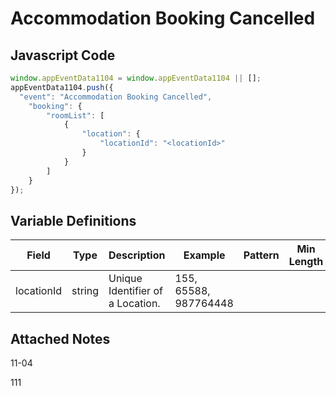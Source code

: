 # Accommodation Booking Cancelled

### 

## Javascript Code
```js
window.appEventData1104 = window.appEventData1104 || [];
appEventData1104.push({
  "event": "Accommodation Booking Cancelled",
    "booking": {
        "roomList": [
            {
                "location": {
                    "locationId": "<locationId>"
                }
            }
        ]
    }
});
```

## Variable Definitions

|Field|Type|Description|Example|Pattern|Min Length|Max Length|Minimum|Maximum|Multiple Of|
| --- | --- | --- | --- | --- | --- | --- | --- | --- | --- |
|locationId|string|Unique Identifier of a Location. |155, 65588, 987764448|||||||

## Attached Notes

<p>11-04</p>
<p>111</p>
